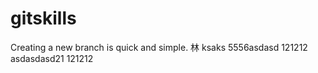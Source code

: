 # gitskills
Creating a new branch is quick and simple.
林
ksaks
5556asdasd
121212
asdasdasd21
121212
